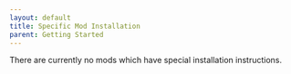 ```yaml
---
layout: default
title: Specific Mod Installation
parent: Getting Started
---
```


There are currently no mods which have special installation instructions.
